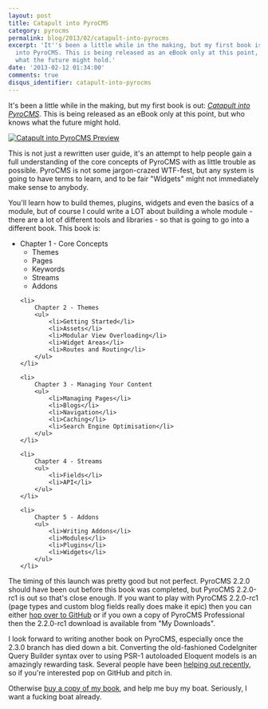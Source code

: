 ```yaml
---
layout: post
title: Catapult into PyroCMS
category: pyrocms
permalink: blog/2013/02/catapult-into-pyrocms
excerpt: 'It''s been a little while in the making, but my first book is out: Catapult
  into PyroCMS. This is being released as an eBook only at this point, but who knows
  what the future might hold.'
date: '2013-02-12 01:34:00'
comments: true
disqus_identifier: catapult-into-pyrocms
---
```


It's been a little while in the making, but my first book is out: _[Catapult into PyroCMS](https://efendibooks.com/books/catapult-into-pyrocms)_. This is being released as an eBook only at this point, but who knows what the future might hold.

<a href="https://efendibooks.com/books/catapult-into-pyrocms" style="border:0"><img src="https://efendibooks.com/images/page_expose/catapult-into-pyrocms.png" alt="Catapult into PyroCMS Preview" style="border:0" /></a>

This is not just a rewritten user guide, it's an attempt to help people gain a full understanding of the core concepts of PyroCMS with as little trouble as possible. PyroCMS is not some jargon-crazed WTF-fest, but any system is going to have terms to learn, and to be fair "Widgets" might not immediately make sense to anybody.

You'll learn how to build themes, plugins, widgets and even the basics of a module, but of course I could write a LOT about building a whole module - there are a lot of different tools and libraries - so that is going to go into a different book. This book is:

<ul>
    <li>
        Chapter 1 - Core Concepts
        <ul>
            <li>Themes</li>
            <li>Pages</li>
            <li>Keywords</li>
            <li>Streams</li>
            <li>Addons</li>
        </ul>
    </li>

    <li>
        Chapter 2 - Themes
        <ul>
            <li>Getting Started</li>
            <li>Assets</li>
            <li>Modular View Overloading</li>
            <li>Widget Areas</li>
            <li>Routes and Routing</li>
        </ul>
    </li>

    <li>
        Chapter 3 - Managing Your Content
        <ul>
            <li>Managing Pages</li>
            <li>Blogs</li>
            <li>Navigation</li>
            <li>Caching</li>
            <li>Search Engine Optimisation</li>
        </ul>
    </li>

    <li>
        Chapter 4 - Streams
        <ul>
            <li>Fields</li>
            <li>API</li>
        </ul>
    </li>

    <li>
        Chapter 5 - Addons
        <ul>
            <li>Writing Addons</li>
            <li>Modules</li>
            <li>Plugins</li>
            <li>Widgets</li>
        </ul>
    </li>
</ul>

The timing of this launch was pretty good but not perfect. PyroCMS 2.2.0 should have been out before this book was completed, but PyroCMS 2.2.0-rc1 is out so that's close enough. If you want to play with PyroCMS 2.2.0-rc1 (page types and custom blog fields really does make it epic) then you can either [hop over to GitHub](https://github.com/pyrocms/pyrocms/tags) or if you own a copy of PyroCMS Professional then the 2.2.0-rc1 download is available from "My Downloads".

I look forward to writing another book on PyroCMS, especially once the 2.3.0 branch has died down a bit. Converting the old-fashioned CodeIgniter Query Builder syntax over to using PSR-1 autoloaded Eloquent models is an amazingly rewarding task. Several people have been [helping out recently](https://www.pyrocms.com/blog/2013/02/surrounded-by-super-heros), so if you're interested pop on GitHub and pitch in.

Otherwise [buy a copy of my book](https://efendibooks.com/books/catapult-into-pyrocms), and help me buy my boat. Seriously, I want a fucking boat already.